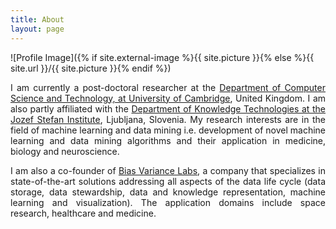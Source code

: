 ```yaml
---
title: About
layout: page
---
```

![Profile Image]({% if site.external-image %}{{ site.picture }}{% else %}{{ site.url }}/{{ site.picture }}{% endif %})

<p style="text-align: justify">I am currently a post-doctoral researcher at the <a href="https://www.cst.cam.ac.uk/" target="_blank">Department of Computer Science and Technology, at University of Cambridge</a>, United Kingdom. I am also partly affiliated with the <a href="http://kt.ijs.si" target="_blank">Department of Knowledge Technologies at the Jozef Stefan Institute</a>, Ljubljana, Slovenia. My research interests are in the field of machine learning and data mining i.e. development of novel machine learning and data mining algorithms and their application in medicine, biology and neuroscience.</p>

<p style="text-align: justify"> I am also a co-founder of <a href="https://www.bvlabs.ai" target="_blank">Bias Variance Labs</a>, a company that specializes in state-of-the-art solutions addressing all aspects of the data life cycle (data storage, data stewardship, data and knowledge representation, machine learning and visualization). The application domains include space research, healthcare and medicine.</p>

<!--<h2>Projects</h2>
<ul>
	<li><a href="https://github.com/">Lorem Lorem</a></li>
	<li><a href="https://github.com/">Ipsum Dolor</a></li>
	<li><a href="https://github.com/">Dolor Lorem</a></li>
</ul>-->
